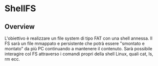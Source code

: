 # ShellFS

## Overview
L'obiettivo è realizzare un file system di tipo FAT con una shell annessa.
Il FS sarà un file mmappato e persistente che potrà essere "smontato e montato"
da più PC continuando a mantenere il contenuto.
Sarà possibile interagire col FS attraverso i comandi propri della shell Linux,
quali cat, ls, rm ecc.
